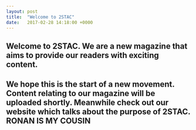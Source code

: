 ```yaml
---
layout: post
title:  "Welcome to 2STAC"
date:   2017-02-28 14:18:00 +0000
---
```


## Welcome to 2STAC. We are a new magazine that aims to provide our readers with exciting content. 

## We hope this is the start of a new movement. Content relating to our magazine will be uploaded shortly. Meanwhile check out our website which talks about the purpose of 2STAC. RONAN IS MY COUSIN
